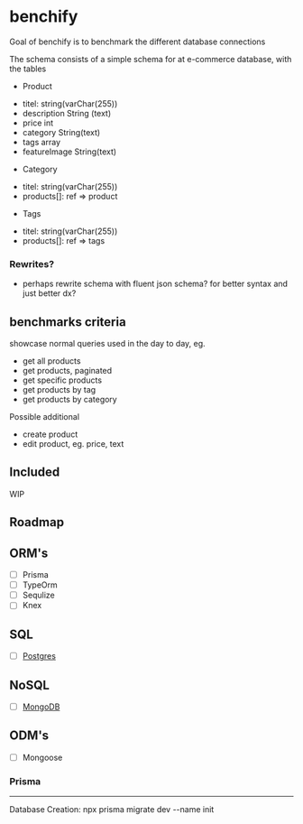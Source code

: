 # benchify
 
 Goal of benchify is to benchmark the different database connections
 
 The schema consists of a simple schema for at e-commerce database, with the tables
 * Product
  - titel: string(varChar(255))
  - description String (text)
  - price int
  - category String(text)
  - tags array
  - featureImage String(text)
 * Category
  - titel: string(varChar(255))
  - products[]: ref => product
 * Tags
  - titel: string(varChar(255))
  - products[]: ref => tags

 ### Rewrites?

 - perhaps rewrite schema with fluent json schema? for better syntax and just better dx? 




 ## benchmarks criteria
  showcase normal queries used in the day to day, eg.
  - get all products
  - get products, paginated
  - get specific products
  - get products by tag
  - get products by category
  
  Possible additional
  - create product
  - edit product, eg. price, text
  

## Included
  WIP

## Roadmap

ORM's
---
- [ ] Prisma
- [ ] TypeOrm
- [ ] Sequlize
- [ ] Knex
  
SQL
---
- [ ] [Postgres](https://github.com/fastify/fastify-postgres)


NoSQL
---
- [ ] [MongoDB](https://github.com/fastify/fastify-mongodb)

ODM's
---
- [ ] Mongoose




### Prisma
---

Database Creation:
  npx prisma migrate dev --name init
